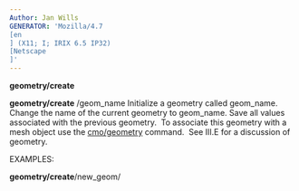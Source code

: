 ```yaml
---
Author: Jan Wills
GENERATOR: 'Mozilla/4.7 
[en
] (X11; I; IRIX 6.5 IP32) 
[Netscape
]'
---
```


 **geometry/create**

  **geometry/create** /geom\_name
  Initialize a geometry called geom\_name. Change the name of the
  current geometry to geom\_name. Save all values associated with the
  previous geometry.  To associate this geometry with a mesh object
  use the [cmo/geometry](commands/cmo/cmo_geom.md) command.  See
  III.E for a discussion of geometry.

 EXAMPLES:

  **geometry/create**/new\_geom/
